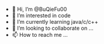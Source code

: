 - 👋 Hi, I’m @BuQieFu00
- 👀 I’m interested in code
- 🌱 I’m currently learning java/c/c++
- 💞️ I’m looking to collaborate on ...
- 📫 How to reach me ...

<!---
BuQieFu00/BuQieFu00 is a ✨ special ✨ repository because its `README.md` (this file) appears on your GitHub profile.
You can click the Preview link to take a look at your changes.
--->
